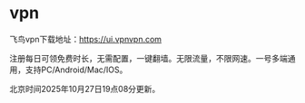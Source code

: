 # vpn
飞鸟vpn下载地址：https://ui.vpnvpn.com 

注册每日可领免费时长，无需配置，一键翻墙。无限流量，不限网速。一号多端通用，支持PC/Android/Mac/IOS。

北京时间2025年10月27日19点08分更新。
